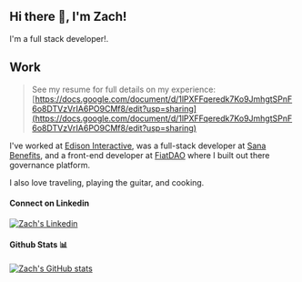 ## Hi there 👋, I'm Zach!

I'm a full stack developer!.

## Work
> See my resume for full details on my experience: [https://docs.google.com/document/d/1lPXFFqeredk7Ko9JmhgtSPnF6o8DTVzVrIA6PO9CMf8/edit?usp=sharing](https://docs.google.com/document/d/1lPXFFqeredk7Ko9JmhgtSPnF6o8DTVzVrIA6PO9CMf8/edit?usp=sharing)

I've worked at [Edison Interactive](https://edisoninteractive.com/), was a full-stack developer at [Sana Benefits](https://www.sanabenefits.com/), and a front-end developer at [FiatDAO](https://fiatdao.com/) where I built out there governance platform.

I also love traveling, playing the guitar, and cooking.

#### Connect on Linkedin
[![Zach's Linkedin](https://img.shields.io/badge/LinkedIn-0077B5?style=for-the-badge&logo=linkedin&logoColor=white)](https://www.linkedin.com/in/zrudebeck/)

#### Github Stats 📊

[![Zach's GitHub stats](https://github-readme-stats.vercel.app/api?username=rudi114)](https://github.com/anuraghazra/github-readme-stats)
